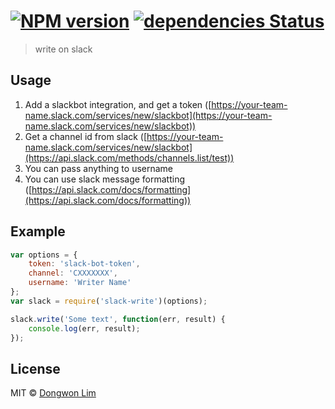 # [![NPM version][npm-image]][npm-url] [![dependencies Status][daviddm-image]][daviddm-url]
> write on slack

## Usage
1. Add a slackbot integration, and get a token ([https://your-team-name.slack.com/services/new/slackbot](https://your-team-name.slack.com/services/new/slackbot))
2. Get a channel id from slack ([https://your-team-name.slack.com/services/new/slackbot](https://api.slack.com/methods/channels.list/test))
3. You can pass anything to username
4. You can use slack message formatting ([https://api.slack.com/docs/formatting](https://api.slack.com/docs/formatting))

## Example
```javascript
var options = {
	token: 'slack-bot-token',
	channel: 'CXXXXXXX',
	username: 'Writer Name'
};
var slack = require('slack-write')(options);

slack.write('Some text', function(err, result) {
	console.log(err, result);
});
```


## License

MIT © [Dongwon Lim](idw111@gmail.com)

[npm-image]: https://img.shields.io/npm/v/slack-write.svg
[npm-url]: https://npmjs.org/package/slack-write
[daviddm-image]: https://david-dm.org/idw111/slack-write/status.svg
[daviddm-url]: https://david-dm.org/idw111/slack-write
